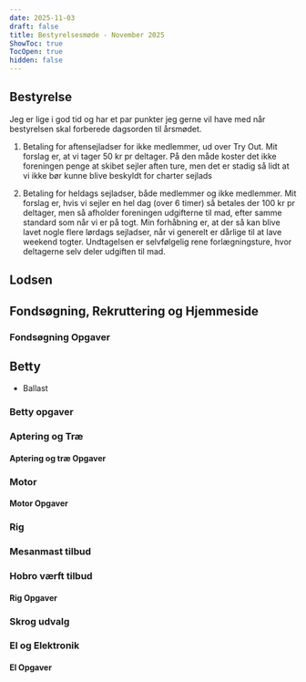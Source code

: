 ```yaml
---
date: 2025-11-03
draft: false
title: Bestyrelsesmøde - November 2025
ShowToc: true
TocOpen: true
hidden: false
---
```


## Bestyrelse

Jeg er lige i god tid og har et par punkter jeg gerne vil have med når bestyrelsen skal forberede dagsorden til årsmødet.

1. Betaling for aftensejladser for ikke medlemmer, ud over Try Out.
Mit forslag er, at vi tager 50 kr pr deltager. På den måde koster det ikke foreningen penge at skibet sejler aften ture, men det er stadig så lidt at vi ikke bør kunne blive beskyldt for charter sejlads 

2. Betaling for heldags sejladser, både medlemmer og ikke medlemmer.
Mit forslag er, hvis vi sejler en hel dag (over 6 timer) så betales der 100 kr pr deltager, men så afholder foreningen udgifterne til mad, efter samme standard som når vi er på togt.
Min forhåbning er, at der så kan blive lavet nogle flere lørdags sejladser, når vi generelt er dårlige til at lave weekend togter.
Undtagelsen er selvfølgelig rene forlægningsture, hvor deltagerne selv deler udgiften til mad.

## Lodsen

## Fondsøgning, Rekruttering og Hjemmeside

### Fondsøgning Opgaver

## Betty

- Ballast

### Betty opgaver

### Aptering og Træ

#### Aptering og træ Opgaver

### Motor

#### Motor Opgaver

### Rig

### Mesanmast tilbud

### Hobro værft tilbud

#### Rig Opgaver

### Skrog udvalg

### El og Elektronik

#### El Opgaver
